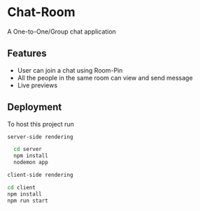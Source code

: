 
# Chat-Room

A One-to-One/Group chat application  


## Features

- User can join a chat using Room-Pin
- All the people in the same room can view and send message
- Live previews



## Deployment

To host this project run

```bash
server-side rendering

  cd server
  npm install
  nodemon app
```

```bash
client-side rendering 

cd client 
npm install
npm run start
```

